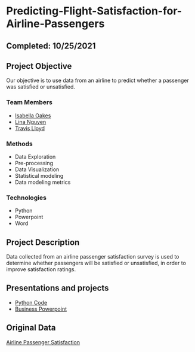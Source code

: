 # Predicting-Flight-Satisfaction-for-Airline-Passengers

## Completed: 10/25/2021

## Project Objective
Our objective is to use data from an airline to predict whether a passenger was satisfied or unsatisfied.

### Team Members
* [Isabella Oakes](https://github.com/isabelloakes)
* [Lina Nguyen](https://github.com/linatnguyen)
* [Travis Lloyd](https://github.com/c7blackjack)

### Methods
* Data Exploration
* Pre-processing
* Data Visualization
* Statistical modeling
* Data modeling metrics

### Technologies
* Python
* Powerpoint
* Word

## Project Description
Data collected from an airline passenger satisfaction survey is used to determine whether passengers will be satisfied or unsatisfied, in order to improve satisfaction ratings. 

## Presentations and projects
* [Python Code](https://github.com/linatnguyen/Predicting-Flight-Satisfaction-for-Airline-Passengers/blob/main/Technical%20report%20-%20Team%203.pdf)
* [Business Powerpoint]()


## Original Data
[Airline Passenger Satisfaction](https://www.kaggle.com/teejmahal20/airline-passenger-satisfaction)
